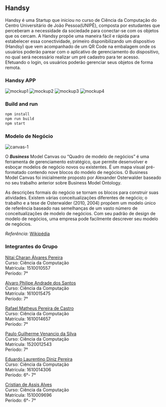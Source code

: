 ## Handsy
Handsy é uma Startup que iniciou no curso de Ciência da Computação do Centro Universitário de João Pessoa(UNIPÊ), composta por estudantes que perceberam a necessidade da sociedade para conectar-se com os objetos que os cercam. A Handsy propõe uma maneira fácil e rápida para estabelecer essa conectividade, primeiro disponibilizando um dispositivo (Handsy) que vem acompanhado de um QR Code na embalagem onde os usuários poderão parear com o aplicativo de gerenciamento do dispositivo, no qual será necessário realizar um pré cadastro para ter acesso. Efetuando o login, os usuários poderão gerenciar seus objetos de forma remota.

### Handsy APP
![mockup1](https://user-images.githubusercontent.com/14323599/67223082-03f65580-f405-11e9-9f0b-a9a170e48329.jpeg)
![mockup2](https://user-images.githubusercontent.com/14323599/67223083-03f65580-f405-11e9-90e8-98ec9a4f6050.jpeg)
![mockup3](https://user-images.githubusercontent.com/14323599/67223084-03f65580-f405-11e9-8d66-c32f5049603c.jpeg)
![mockup4](https://user-images.githubusercontent.com/14323599/67252883-6b36f880-f44b-11e9-9272-1e8e56bbfbef.png)

### Build and run
```sh
npm install
npm run build
npm start
```

### Modelo de Negócio
![canvas-1](https://user-images.githubusercontent.com/14323599/67221893-99441a80-f402-11e9-92b6-5475f8a9e7c5.jpg)

O **_Business_** Model Canvas ou “Quadro de modelo de negócios” é uma ferramenta de gerenciamento estratégico, que permite desenvolver e esboçar modelos de negócio novos ou existentes. É um mapa visual pré-formatado contendo nove blocos do modelo de negócios. O Business Model Canvas foi inicialmente proposto por Alexander Osterwalder baseado no seu trabalho anterior sobre Business Model Ontology.

As descrições formais do negócio se tornam os blocos para construir suas atividades. Existem várias conceitualizações diferentes de negócio; o trabalho e a tese de Osterwalder (2010, 2004) propõem um modelo único de referência baseado nas semelhanças de um vasto número de conceitualizações de modelo de negócios. Com seu padrão de design de modelo de negócios, uma empresa pode facilmente descrever seu modelo de negócios.

_Referência:_ [Wikipédia](https://pt.wikipedia.org/wiki/Business_Model_Canvas)

### Integrantes do Grupo
[Nitai Charan Álvares Pereira](https://www.linkedin.com/in/nitaicharan/)
<br/>Curso: Ciência da Computação
<br/>Matrícula: 1510010557
<br/>Período: 7°

[Alvaro Philipe Andrade dos Santos](https://www.linkedin.com/in/alvaro-andrade-48596b117/)
<br/>Curso: Ciência da Computação
<br/>Matrícula: 1610015475
<br/>Período: 7°

[Rafael Matheus Pereira de Castro](https://www.linkedin.com/in/rafael-m-castro/)
<br/>Curso: Ciência da Computação
<br/>Matrícula: 1610014657
<br/>Período: 7°

[Paulo Guilherme Venancio da Silva](https://www.linkedin.com/in/gui9394/)
<br/>Curso: Ciência da Computação
<br/>Matrícula: 1520012543
<br/>Período: 7°

[Eduardo Laurentino Diniz Pereira](https://www.linkedin.com/in/eduardo-diniz-dev/)
<br/>Curso: Ciência da Computação
<br/>Matrícula: 1610014306
<br/>Período: 6°- 7°

[Cristian de Assis Alves](https://www.linkedin.com/in/cristian-alves-2531a110b/)
<br/>Curso: Ciência da Computação
<br/>Matrícula: 1510009696
<br/>Período: 6°- 7°

